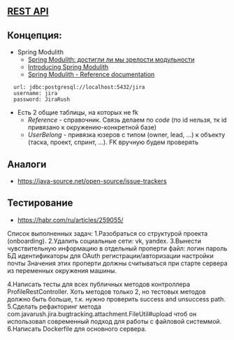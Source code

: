 ## [REST API](http://localhost:8080/doc)

## Концепция:

- Spring Modulith
    - [Spring Modulith: достигли ли мы зрелости модульности](https://habr.com/ru/post/701984/)
    - [Introducing Spring Modulith](https://spring.io/blog/2022/10/21/introducing-spring-modulith)
    - [Spring Modulith - Reference documentation](https://docs.spring.io/spring-modulith/docs/current-SNAPSHOT/reference/html/)

```
  url: jdbc:postgresql://localhost:5432/jira
  username: jira
  password: JiraRush
```

- Есть 2 общие таблицы, на которых не fk
    - _Reference_ - справочник. Связь делаем по _code_ (по id нельзя, тк id привязано к окружению-конкретной базе)
    - _UserBelong_ - привязка юзеров с типом (owner, lead, ...) к объекту (таска, проект, спринт, ...). FK вручную будем
      проверять

## Аналоги

- https://java-source.net/open-source/issue-trackers

## Тестирование

- https://habr.com/ru/articles/259055/

Список выполненных задач:
1.Разобраться со структурой проекта (onboarding).
2.Удалить социальные сети: vk, yandex. 
3.Вынести чувствительную информацию в отдельный проперти файл:
  логин
  пароль БД
  идентификаторы для OAuth регистрации/авторизации
  настройки почты
Значения этих проперти должны считываться при старте сервера из переменных окружения машины. 

4.Написать тесты для всех публичных методов контроллера ProfileRestController. Хоть методов только 2, но тестовых методов должно быть больше, т.к. нужно проверить success and unsuccess path.
5.Сделать рефакторинг метода com.javarush.jira.bugtracking.attachment.FileUtil#upload чтоб он использовал современный подход для работы с файловой системмой. 
6.Написать Dockerfile для основного сервера.